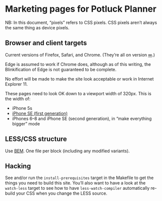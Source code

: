 # Marketing pages for Potluck Planner

NB: In this document, “pixels” refers to CSS pixels. CSS pixels aren’t always the same thing as device pixels.

## Browser and client targets

Current versions of Firefox, Safari, and Chrome. (They’re all on version [∞][].)

Edge is assumed to work if Chrome does, although as of this writing, the Blinkification of Edge is not guaranteed to be complete.

No effort will be made to make the site look acceptable or work in Internet Explorer 11.

These pages need to look OK down to a viewport width of 320px. This is the width of:

- iPhone 5s
- [iPhone SE (first generation)][iphonese]
- iPhones 6–8 and iPhone SE (second generation), in “make everything bigger” mode

[∞]: https://blog.codinghorror.com/the-infinite-version/
[iphonese]: https://everymac.com/systems/apple/iphone/specs/apple-iphone-se-a1662-united-states-att-tmobile-verizon-specs.html

## LESS/CSS structure

Use [BEM][]. One file per block (including any modified variants).

[bem]: http://getbem.com/

## Hacking

See and/or run the `install-prerequisites` target in the Makefile to get the things you need to build this site. You’ll also want to have a look at the `watch-less` target to see how to have `less-watch-compiler` automatically re-build your CSS when you change the LESS source.
